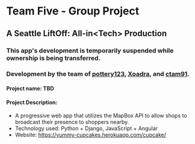 # Team Five - Group Project

## A Seattle LiftOff: All-in\<Tech> Production

### This app's development is temporarily suspended while ownership is being transferred.

### Development by the team of [pottery123](https://github.com/pottery123), [Xoadra](https://github.com/Xoadra), and [ctam91](https://github.com/ctam91).

#### Project name: TBD

#### Project Description: 
- A progressive web app that utilizes the MapBox API to allow shops to broadcast their presence to shoppers nearby. 
- Technology used: Python + Django, JavaScript + Angular 
- Website: https://yummy-cupcakes.herokuapp.com/cupcake/ 

